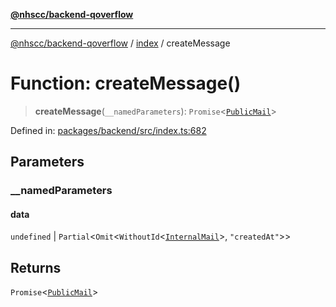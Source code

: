 [**@nhscc/backend-qoverflow**](../../README.md)

***

[@nhscc/backend-qoverflow](../../README.md) / [index](../README.md) / createMessage

# Function: createMessage()

> **createMessage**(`__namedParameters`): `Promise`\<[`PublicMail`](../../db/type-aliases/PublicMail.md)\>

Defined in: [packages/backend/src/index.ts:682](https://github.com/nhscc/qoverflow.api.hscc.bdpa.org/blob/b629239838bf73900bba2996b8dcfbc432755e21/packages/backend/src/index.ts#L682)

## Parameters

### \_\_namedParameters

#### data

`undefined` \| `Partial`\<`Omit`\<`WithoutId`\<[`InternalMail`](../../db/type-aliases/InternalMail.md)\>, `"createdAt"`\>\>

## Returns

`Promise`\<[`PublicMail`](../../db/type-aliases/PublicMail.md)\>
